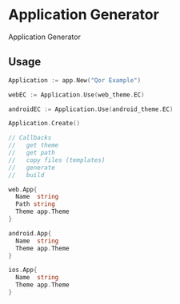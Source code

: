 # Application Generator

Application Generator

## Usage

```go
Application := app.New("Qor Example")

webEC := Application.Use(web_theme.EC)

androidEC := Application.Use(android_theme.EC)

Application.Create()
```

```go
// Callbacks
//   get theme
//   get path
//   copy files (templates)
//   generate
//   build

web.App{
  Name  string
  Path string
  Theme app.Theme
}

android.App{
  Name  string
  Theme app.Theme
}

ios.App{
  Name  string
  Theme app.Theme
}
```
